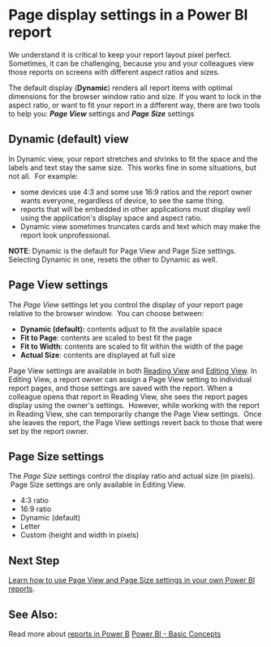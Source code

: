﻿<properties 
   pageTitle="Page display settings in a Power BI report"
   description="Page display settings in a Power BI report"
   services="powerbi" 
   documentationCenter="" 
   authors="v-aljenk" 
   manager="mblythe" 
   editor=""
   tags=""/>
 
<tags
   ms.service="powerbi"
   ms.devlang="NA"
   ms.topic="article"
   ms.tgt_pltfrm="NA"
   ms.workload="powerbi"
   ms.date="10/16/2015"
   ms.author="v-aljenk"/>

# Page display settings in a Power BI report

We understand it is critical to keep your report layout pixel perfect. Sometimes, it can be challenging, because you and your colleagues view those reports on screens with different aspect ratios and sizes. 

The default display (**Dynamic**) renders all report items with optimal dimensions for the browser window ratio and size. If you want to lock in the aspect ratio, or want to fit your report in a different way, there are two tools to help you: ***Page View*** settings and ***Page Size*** settings

## Dynamic (default) view

In Dynamic view, your report stretches and shrinks to fit the space and the labels and text stay the same size.  This works fine in some situations, but not all.  For example:
-   some devices use 4:3 and some use 16:9 ratios and the report owner wants everyone, regardless of device, to see the same thing.
-   reports that will be embedded in other applications must display well using the application's display space and aspect ratio. 
-   Dynamic view sometimes truncates cards and text which may make the report look unprofessional.

**NOTE**: Dynamic is the default for Page View and Page Size settings. Selecting Dynamic in one, resets the other to Dynamic as well.

## Page View settings

The *Page View* settings let you control the display of your report page relative to the browser window.  You can choose between:
-   **Dynamic (default):** contents adjust to fit the available space
-   **Fit to Page**: contents are scaled to best fit the page
-   **Fit to Width**: contents are scaled to fit within the width of the page
-   **Actual Size**: contents are displayed at full size

Page View settings are available in both [Reading View](powerbi-service-interact-with-a-report-in-reading-view.md) and [Editing View](powerbi-service-interact-with-a-report-in-editing-view.md). In Editing View, a report owner can assign a Page View setting to individual report pages, and those settings are saved with the report. When a colleague opens that report in Reading View, she sees the report pages display using the owner's settings.  However, while working with the report in Reading View, she can temporarily change the Page View settings.  Once she leaves the report, the Page View settings revert back to those that were set by the report owner. 

## Page Size settings

The *Page Size* settings control the display ratio and actual size (in pixels).  Page Size settings are only available in Editing View.
-   4:3 ratio
-   16:9 ratio
-   Dynamic (default)
-   Letter
-   Custom (height and width in pixels)

## Next Step

[Learn how to use Page View and Page Size settings in your own Power BI reports](powerbi-service-tutorial-change-report-display-settings.md).

## See Also:

Read more about [reports in Power B](powerbi-service-reports.md)
[Power BI - Basic Concepts](powerbi-service-basic-concepts.md)
